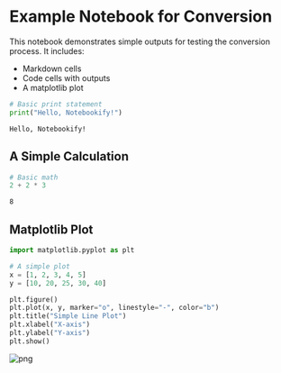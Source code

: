 # Example Notebook for Conversion

This notebook demonstrates simple outputs for testing the conversion process. It includes:

- Markdown cells
- Code cells with outputs
- A matplotlib plot



```python
# Basic print statement
print("Hello, Notebookify!")
```

    Hello, Notebookify!
    

## A Simple Calculation


```python
# Basic math
2 + 2 * 3
```




    8



## Matplotlib Plot


```python
import matplotlib.pyplot as plt

# A simple plot
x = [1, 2, 3, 4, 5]
y = [10, 20, 25, 30, 40]

plt.figure()
plt.plot(x, y, marker="o", linestyle="-", color="b")
plt.title("Simple Line Plot")
plt.xlabel("X-axis")
plt.ylabel("Y-axis")
plt.show()
```


    
![png](output_5_0.png)
    

